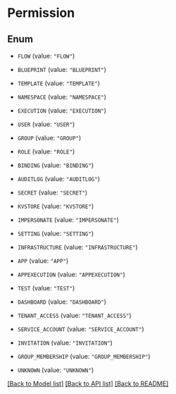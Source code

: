 # Permission

## Enum


* `FLOW` (value: `"FLOW"`)

* `BLUEPRINT` (value: `"BLUEPRINT"`)

* `TEMPLATE` (value: `"TEMPLATE"`)

* `NAMESPACE` (value: `"NAMESPACE"`)

* `EXECUTION` (value: `"EXECUTION"`)

* `USER` (value: `"USER"`)

* `GROUP` (value: `"GROUP"`)

* `ROLE` (value: `"ROLE"`)

* `BINDING` (value: `"BINDING"`)

* `AUDITLOG` (value: `"AUDITLOG"`)

* `SECRET` (value: `"SECRET"`)

* `KVSTORE` (value: `"KVSTORE"`)

* `IMPERSONATE` (value: `"IMPERSONATE"`)

* `SETTING` (value: `"SETTING"`)

* `INFRASTRUCTURE` (value: `"INFRASTRUCTURE"`)

* `APP` (value: `"APP"`)

* `APPEXECUTION` (value: `"APPEXECUTION"`)

* `TEST` (value: `"TEST"`)

* `DASHBOARD` (value: `"DASHBOARD"`)

* `TENANT_ACCESS` (value: `"TENANT_ACCESS"`)

* `SERVICE_ACCOUNT` (value: `"SERVICE_ACCOUNT"`)

* `INVITATION` (value: `"INVITATION"`)

* `GROUP_MEMBERSHIP` (value: `"GROUP_MEMBERSHIP"`)

* `UNKNOWN` (value: `"UNKNOWN"`)


[[Back to Model list]](../README.md#documentation-for-models) [[Back to API list]](../README.md#documentation-for-api-endpoints) [[Back to README]](../README.md)


